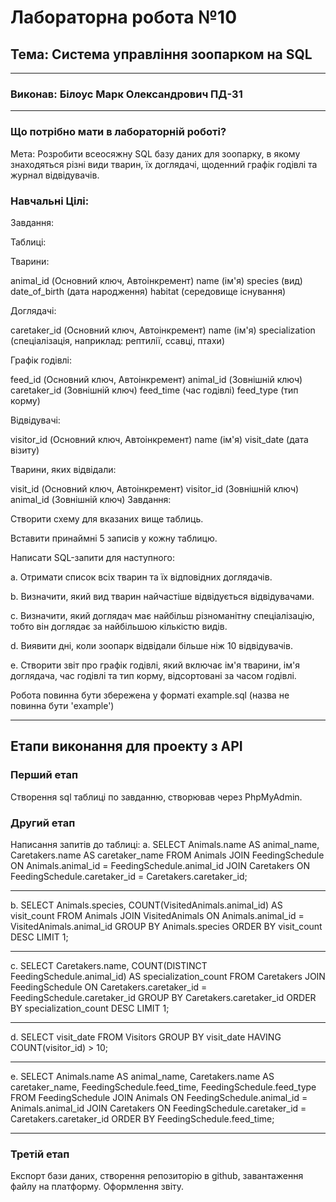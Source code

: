 # Лабораторна робота №10
## Тема: Система управління зоопарком на SQL
____________

### Виконав: Білоус Марк Олександрович ПД-31

____________


### Що потрібно мати в лабораторній роботі?

Мета: Розробити всеосяжну SQL базу даних для зоопарку, в якому знаходяться різні види тварин, їх доглядачі, щоденний графік годівлі та журнал відвідувачів.

### Навчальні Цілі:
Завдання:

Таблиці:

Тварини:

animal_id (Основний ключ, Автоінкремент)
name (ім'я)
species (вид)
date_of_birth (дата народження)
habitat (середовище існування)

Доглядачі:

caretaker_id (Основний ключ, Автоінкремент)
name (ім'я)
specialization (спеціалізація, наприклад: рептилії, ссавці, птахи)

Графік годівлі:

feed_id (Основний ключ, Автоінкремент)
animal_id (Зовнішній ключ)
caretaker_id (Зовнішній ключ)
feed_time (час годівлі)
feed_type (тип корму)

Відвідувачі:

visitor_id (Основний ключ, Автоінкремент)
name (ім'я)
visit_date (дата візиту)

Тварини, яких відвідали:

visit_id (Основний ключ, Автоінкремент)
visitor_id (Зовнішній ключ)
animal_id (Зовнішній ключ)
Завдання:

Створити схему для вказаних вище таблиць.

Вставити принаймні 5 записів у кожну таблицю.

Написати SQL-запити для наступного:

a. Отримати список всіх тварин та їх відповідних доглядачів.

b. Визначити, який вид тварин найчастіше відвідується відвідувачами.

c. Визначити, який доглядач має найбільш різноманітну спеціалізацію, тобто він доглядає за найбільшою кількістю видів.

d. Виявити дні, коли зоопарк відвідали більше ніж 10 відвідувачів.

e. Створити звіт про графік годівлі, який включає ім'я тварини, ім'я доглядача, час годівлі та тип корму, відсортовані за часом годівлі.

Робота повинна бути збережена у форматі example.sql (назва не повинна бути 'example')

-------

## Етапи виконання для проекту з API

### Перший етап

Створення sql таблиці по  завданню, створював через PhpMyAdmin.

### Другий етап

Написання запитів до таблиці:
а. 
SELECT Animals.name AS animal_name, Caretakers.name AS caretaker_name
FROM Animals
JOIN FeedingSchedule ON Animals.animal_id = FeedingSchedule.animal_id
JOIN Caretakers ON FeedingSchedule.caretaker_id = Caretakers.caretaker_id;

------------

b. 
SELECT Animals.species, COUNT(VisitedAnimals.animal_id) AS visit_count
FROM Animals
JOIN VisitedAnimals ON Animals.animal_id = VisitedAnimals.animal_id
GROUP BY Animals.species
ORDER BY visit_count DESC
LIMIT 1;

----------

c. 
SELECT Caretakers.name, COUNT(DISTINCT FeedingSchedule.animal_id) AS specialization_count
FROM Caretakers
JOIN FeedingSchedule ON Caretakers.caretaker_id = FeedingSchedule.caretaker_id
GROUP BY Caretakers.caretaker_id
ORDER BY specialization_count DESC
LIMIT 1;

--------

d.
SELECT visit_date
FROM Visitors
GROUP BY visit_date
HAVING COUNT(visitor_id) > 10;

--------

e. 
SELECT Animals.name AS animal_name, Caretakers.name AS caretaker_name, FeedingSchedule.feed_time, FeedingSchedule.feed_type
FROM FeedingSchedule
JOIN Animals ON FeedingSchedule.animal_id = Animals.animal_id
JOIN Caretakers ON FeedingSchedule.caretaker_id = Caretakers.caretaker_id
ORDER BY FeedingSchedule.feed_time;

---------

### Третій етап

Експорт бази даних, створення репозиторію в github, завантаження файлу на платформу.
Оформлення звіту.
